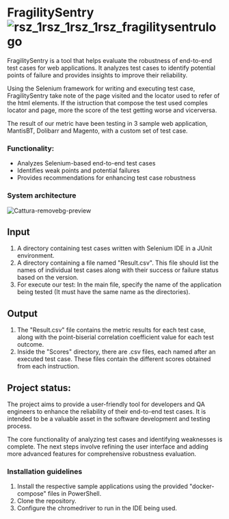 # FragilitySentry ![rsz_1rsz_1rsz_1rsz_fragilitysentrulogo](https://github.com/Noctino52/FragilitySentry/assets/20641545/d00df5f8-54e8-4786-8aa4-10b98c15bf89)

FragilitySentry is a tool that helps evaluate the robustness of end-to-end test cases for web applications.
It analyzes test cases to identify potential points of failure and provides insights to improve their reliability.

Using the Selenium framework for writing and executing test case, FragilitySentry take note of the page visited and the locator used to refer of the html elements.
If the istruction that compose the test used comples locator and page, more the score of the test getting worse and vicerversa.

The result of our metric have been testing in 3 sample web application, MantisBT, Dolibarr and Magento, with a custom set of test case.

### Functionality:

- Analyzes Selenium-based end-to-end test cases
- Identifies weak points and potential failures
- Provides recommendations for enhancing test case robustness


### System architecture

![Cattura-removebg-preview](https://github.com/Noctino52/FragilitySentry/assets/20641545/869c8079-c6f1-49ae-830b-4def2f12b4c4)


## Input

1. A directory containing test cases written with Selenium IDE in a JUnit environment.
2. A directory containing a file named "Result.csv". This file should list the names of individual test cases along with their success or failure status based on the version.
3. For execute our test: In the main file, specify the name of the application being tested (It must have the same name as the directories).

## Output

1. The "Result.csv" file contains the metric results for each test case, along with the point-biserial correlation coefficient value for each test outcome.
2. Inside the "Scores" directory, there are .csv files, each named after an executed test case. These files contain the different scores obtained from each instruction.

## Project status:
The project aims to provide a user-friendly tool for developers and QA engineers to enhance the reliability of their end-to-end test cases.
It is intended to be a valuable asset in the software development and testing process.

The core functionality of analyzing test cases and identifying weaknesses is complete.
The next steps involve refining the user interface and adding more advanced features for comprehensive robustness evaluation.

### Installation guidelines

1. Install the respective sample applications using the provided "docker-compose" files in PowerShell.
2. Clone the repository.
3. Configure the chromedriver to run in the IDE being used.

